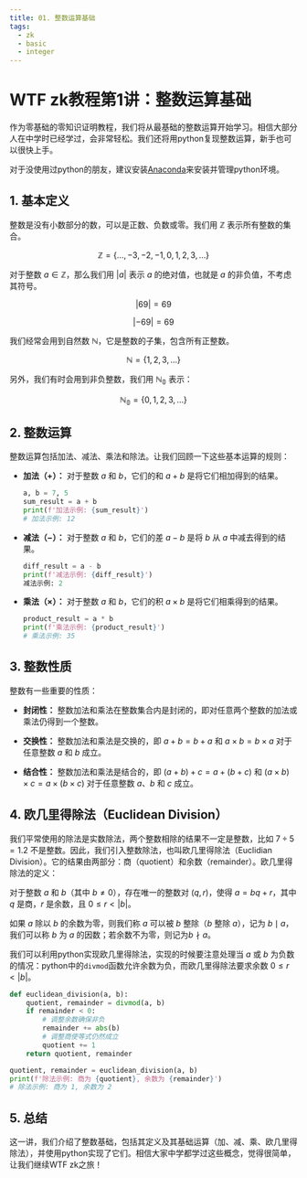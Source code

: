 ```yaml
---
title: 01. 整数运算基础
tags:
  - zk
  - basic
  - integer
---
```


# WTF zk教程第1讲：整数运算基础

作为零基础的零知识证明教程，我们将从最基础的整数运算开始学习。相信大部分人在中学时已经学过，会非常轻松。我们还将用python复现整数运算，新手也可以很快上手。

对于没使用过python的朋友，建议安装[Anaconda](https://www.anaconda.com/download)来安装并管理python环境。

## 1. 基本定义

整数是没有小数部分的数，可以是正数、负数或零。我们用 $\mathbb{Z}$ 表示所有整数的集合。

$$
\mathbb{Z} = \lbrace \ldots, -3, -2, -1, 0, 1, 2, 3, \ldots \rbrace
$$

对于整数 $a \in \mathbb{Z}$，那么我们用 $\lvert a \rvert$ 表示 $a$ 的绝对值，也就是 $a$ 的非负值，不考虑其符号。

$$
\lvert 69 \rvert = 69
$$

$$
\lvert -69 \rvert = 69
$$


我们经常会用到自然数 $\mathbb{N}$，它是整数的子集，包含所有正整数。

$$
\mathbb{N} = \lbrace 1, 2, 3, \ldots \rbrace
$$

另外，我们有时会用到非负整数，我们用 $\mathbb{N_0}$ 表示：

$$
\mathbb{N_0} = \lbrace 0, 1, 2, 3, \ldots \rbrace
$$

## 2. 整数运算

整数运算包括加法、减法、乘法和除法。让我们回顾一下这些基本运算的规则：

- **加法（$+$）：** 对于整数 $a$ 和 $b$，它们的和 $a + b$ 是将它们相加得到的结果。

    ```python
    a, b = 7, 5
    sum_result = a + b
    print(f'加法示例: {sum_result}')
    # 加法示例: 12
    ```

- **减法（$-$）：** 对于整数 $a$ 和 $b$，它们的差 $a - b$ 是将 $b$ 从 $a$ 中减去得到的结果。

    ```python
    diff_result = a - b
    print(f'减法示例: {diff_result}')
    减法示例: 2
    ```

- **乘法（$\times$）：** 对于整数 $a$ 和 $b$，它们的积 $a \times b$ 是将它们相乘得到的结果。

    ```python
    product_result = a * b
    print(f'乘法示例: {product_result}')
    # 乘法示例: 35
    ```


## 3. 整数性质

整数有一些重要的性质：

- **封闭性：** 整数加法和乘法在整数集合内是封闭的，即对任意两个整数的加法或乘法仍得到一个整数。

- **交换性：** 整数加法和乘法是交换的，即 $a + b = b + a$ 和 $a \times b = b \times a$ 对于任意整数 $a$ 和 $b$ 成立。

- **结合性：** 整数加法和乘法是结合的，即 $(a + b) + c = a + (b + c)$ 和 $(a \times b) \times c = a \times (b \times c)$ 对于任意整数 $a$、$b$ 和 $c$ 成立。

## 4. 欧几里得除法（Euclidean Division）

我们平常使用的除法是实数除法，两个整数相除的结果不一定是整数，比如 $7 \div 5=1.2$ 不是整数。因此，我们引入整数除法，也叫欧几里得除法（Euclidian Division）。它的结果由两部分：商（quotient）和余数（remainder）。欧几里得除法的定义：

对于整数 $a$ 和 $b$（其中 $b \neq 0$），存在唯一的整数对 $(q, r)$，使得 $a = bq + r$，其中 $q$ 是商，$r$ 是余数，且 $0 \leq r \lt |b|$。

如果 $a$ 除以 $b$ 的余数为零，则我们称 $a$ 可以被 $b$ 整除（$b$ 整除 $a$），记为 $b \mid a$，我们可以称 $b$ 为 $a$ 的因数；若余数不为零，则记为$b \nmid a$。

我们可以利用python实现欧几里得除法，实现的时候要注意处理当 $a$ 或 $b$ 为负数的情况：python中的`divmod`函数允许余数为负，而欧几里得除法要求余数 $0 \leq r \lt |b|$。

```python
def euclidean_division(a, b):
    quotient, remainder = divmod(a, b)
    if remainder < 0:
        # 调整余数确保非负
        remainder += abs(b)
        # 调整商使等式仍然成立
        quotient += 1
    return quotient, remainder

quotient, remainder = euclidean_division(a, b)
print(f'除法示例: 商为 {quotient}, 余数为 {remainder}')
# 除法示例: 商为 1, 余数为 2
```

## 5. 总结

这一讲，我们介绍了整数基础，包括其定义及其基础运算（加、减、乘、欧几里得除法），并使用python实现了它们。相信大家中学都学过这些概念，觉得很简单，让我们继续WTF zk之旅！
